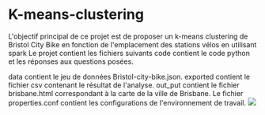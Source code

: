 # K-means-clustering
L'objectif principal de ce projet est de proposer un k-means clustering de Bristol City Bike en fonction de l'emplacement des stations vélos en utilisant spark
Le projet contient les fichiers suivants
code contient le code python et les réponses aux questions posées.

data contient le jeu de données Bristol-city-bike.json.
exported contient le fichier csv contenant le résultat de l'analyse.
out_put contient le fichier brisbane.html correspondant à la carte de la ville de Brisbane.
Le fichier properties.conf contient les configurations de l'environnement de travail.
![]("Images/bristol.JPG")
